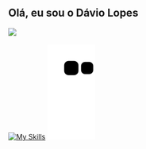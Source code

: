 ## Olá, eu sou o Dávio Lopes

<div>
   <a href="https://www.linkedin.com/in/d%C3%A1vio-lopes-719b0b189/" target="_blank"><img src="https://img.shields.io/badge/-LinkedIn-%230077B5?style=for-the-badge&logo=linkedin&logoColor=white" target="_blank"></a>
</div>

   
[![My Skills](https://skillicons.dev/icons?i=js,ts,html,css,react,redux,nodejs,mysql,mongodb,docker,heroku,prisma,java,spring,vscode)](https://skillicons.dev)
![Snake animation](https://github.com/DavioLopes/DavioLopes/blob/output/github-contribution-grid-snake.svg)


